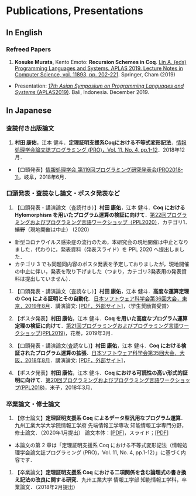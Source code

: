 # Publications, Presentations

## In English

### Refreed Papers

1. **Kosuke Murata**, Kento Emoto: **Recursion Schemes in Coq**. [Lin A. (eds) Programming Languages and Systems. APLAS 2019. Lecture Notes in Computer Science, vol. 11893, pp. 202-221](https://link.springer.com/book/10.1007/978-3-030-34175-6). Springer, Cham (2019)
  + Presentation: [*17th Asian Symposium on Programming Languages and Systems* (APLAS2019)](https://conf.researchr.org/home/aplas-2019). Bali, Indonesia. December 2019.

## In Japanese

### 査読付き出版論文

1. **村田 康佑**，江本 健斗．**定理証明支援系Coqにおける不等式変形記法**．[情報処理学会論文誌プログラミング (PRO)，Vol. 11, No. 4, pp.1-12](http://id.nii.ac.jp/1001/00192771/)．2018年12月．
  + 【口頭発表】[情報処理学会 第119回プログラミング研究発表会(PRO2018-1)](https://sigpro.ipsj.or.jp/pro2018-1/)，岐阜，2018年6月．


### 口頭発表・査読なし論文・ポスタ発表など

1. 【口頭発表・講演論文（査読付き）】**村田 康佑**，江本 健斗．**Coq における Hylomorphism を用いたプログラム運算の検証に向けて**．[第22回プログラミングおよびプログラミング言語ワークショップ（PPL2020）](https://jssst-ppl.org/workshop/2020/)．カテゴリ1．<DEL>嬉野</DEL>（現地開催は中止） (2020）
  + 新型コロナウイルス感染症の流行のため，本研究会の現地開催は中止となりました．代わりに，発表資料（発表スライド）を PPL 2020 へ提出しました．
  + カテゴリ 3 でも同題同内容のポスタ発表を予定しておりましたが，現地開催の中止に伴い，発表を取り下げました（つまり，カテゴリ3発表用の発表資料は提出していません）．

1. 【口頭発表・講演論文（査読なし）】**村田 康佑**，江本 健斗．**高度な運算定理の Coq による証明とその自動化**．[日本ソフトウェア科学会第36回大会，東京，2019年8月](https://jssst2019.wordpress.com/)．講演論文: [[PDF，外部サイト]](http://jssst.or.jp/files/user/taikai/2019/PPL/ppl1-1.pdf)，〈学生奨励賞受賞〉

1. 【ポスタ発表】**村田 康佑**，江本 健斗．**Coq を用いた高度なプログラム運算定理の検証に向けて**．[第21回プログラミングおよびプログラミング言語ワークショップ(PPL2019)](https://jssst-ppl.org/workshop/2019/)，花巻，2019年3月．

1. 【口頭発表・講演論文(査読なし)】**村田 康佑**，江本 健斗．**Coq における検証されたプログラム運算の拡張**．[日本ソフトウェア科学会第35回大会，大阪，2018年8月](https://jssst2018.wordpress.com/)．講演論文: [[PDF，外部サイト]](http://jssst.or.jp/files/user/taikai/2018/PPL/ppl4-4.pdf)，

1. 【ポスタ発表】**村田 康佑**，江本 健斗．**Coq における可読性の高い形式的証明に向けて**．[第20回プログラミングおよびプログラミング言語ワークショップ(PPL2018)](https://jssst-ppl.org/workshop/2018/)，米子，2018年3月．


### 卒業論文・修士論文

1. 【修士論文】**定理証明支援系 Coq によるデータ型汎用なプログラム運算**．九州工業大学大学院情報工学府 先端情報工学専攻 知能情報工学専門分野，修士論文．（2020年1月提出） 論文本体：[[PDF]](./docs/202002/mthesis/mthesis.pdf)，スライド；[[PDF]](./docs/202002/mthesis/mthesis_slide.pdf)
  + 本論文の第 2 章は「定理証明支援系 Coq における不等式変形記法（情報処理学会論文誌プログラミング (PRO)，Vol. 11, No. 4, pp.1-12）」に基づく内容です．

1. 【卒業論文】**定理証明支援系 Coq における二項関係を含む論理式の書き換え記法の改良に関する研究**．九州工業大学 情報工学部 知能情報工学科，卒業論文．（2018年2月提出）
